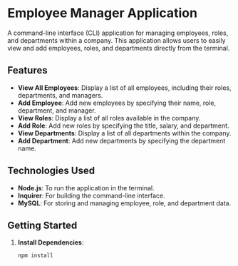 # **Employee Manager Application**

A command-line interface (CLI) application for managing employees, roles, and departments within a company. This application allows users to easily view and add employees, roles, and departments directly from the terminal.

## **Features**
- **View All Employees**: Display a list of all employees, including their roles, departments, and managers.
- **Add Employee**: Add new employees by specifying their name, role, department, and manager.
- **View Roles**: Display a list of all roles available in the company.
- **Add Role**: Add new roles by specifying the title, salary, and department.
- **View Departments**: Display a list of all departments within the company.
- **Add Department**: Add new departments by specifying the department name.

## **Technologies Used**
- **Node.js**: To run the application in the terminal.
- **Inquirer**: For building the command-line interface.
- **MySQL**: For storing and managing employee, role, and department data.
  
## **Getting Started**

1. **Install Dependencies**:
   ```bash
   npm install  
